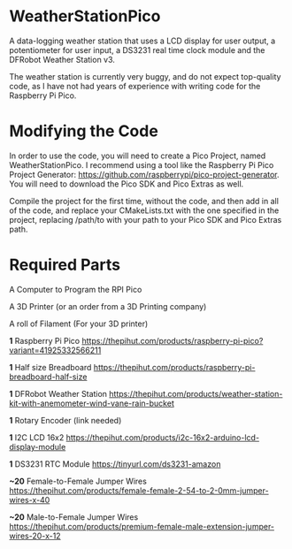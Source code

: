 # WeatherStationPico
A data-logging weather station that uses a LCD display for user output, a potentiometer for user input, a DS3231 real time clock module and the DFRobot Weather Station v3.

The weather station is currently very buggy, and do not expect top-quality code, as I have not had years of experience with writing code for the Raspberry Pi Pico.

# Modifying the Code

In order to use the code, you will need to create a Pico Project, named WeatherStationPico. I recommend using a tool like the Raspberry Pi Pico Project Generator:  https://github.com/raspberrypi/pico-project-generator. You will need to download the Pico SDK and Pico Extras as well.

Compile the project for the first time, without the code, and then add in all of the code, and replace your CMakeLists.txt with the one specified in the project, replacing /path/to with your path to your Pico SDK and Pico Extras path.

# Required Parts

A Computer to Program the RPI Pico 

A 3D Printer (or an order from a 3D Printing company)

A roll of Filament (For your 3D printer)

**1** Raspberry Pi Pico               https://thepihut.com/products/raspberry-pi-pico?variant=41925332566211

**1** Half size Breadboard            https://thepihut.com/products/raspberry-pi-breadboard-half-size

**1** DFRobot Weather Station         https://thepihut.com/products/weather-station-kit-with-anemometer-wind-vane-rain-bucket

**1** Rotary Encoder                  (link needed)

**1** I2C LCD 16x2                    https://thepihut.com/products/i2c-16x2-arduino-lcd-display-module

**1** DS3231 RTC Module               https://tinyurl.com/ds3231-amazon

**~20** Female-to-Female Jumper Wires https://thepihut.com/products/female-female-2-54-to-2-0mm-jumper-wires-x-40

**~20** Male-to-Female Jumper Wires   https://thepihut.com/products/premium-female-male-extension-jumper-wires-20-x-12

